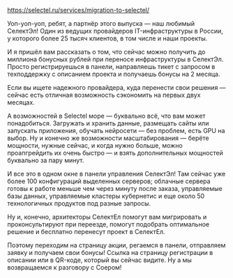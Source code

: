 https://selectel.ru/services/migration-to-selectel/

Уоп-уоп-уоп, ребят, а партнёр этого выпуска — наш любимый СелектЭл! Один из ведущих провайдеров IT-инфраструктуры в России, у которого более 25 тысяч клиентов, в том числе и наши проекты.

И я пришёл вам рассказать о том, что сейчас можно получить до миллиона бонусных рублей при переносе инфраструктуры в СелектЭл. Просто регистрируешься в панели, направляешь тикет с запросом в техподдержку с описанием проекта и получаешь бонусы на 2 месяца.

Если вы ищете надежного провайдера, куда перенести свои решения — сейчас есть отличная возможность сэкономить на первых двух месяцах. 

А возможностей в Selectel море — буквально всё, что вам может понадобиться. Загружать и хранить данные, размещать сайты или запускать приложения, обучать нейросети — без проблем, есть GPU на выбор. Ну и конечно же возможности масштабирования — берёте мощности, нужные сейчас, и когда нужно больше, можно проапгрейдить их очень быстро — и взять дополнительных мощностей буквально за пару минут.

И все это в одном окне в панели управления СелектЭл! Там сейчас уже более 100 конфигураций выделенных серверов; облачные сервера готовы к работе меньше чем через минуту после заказа, управляемые базы данных, управляемые кластеры кубернетис и еще около 50 технологичных продуктов под разные запросы.

Ну и, конечно, архитекторы СелектЕл помогут вам мигрировать и проконсультируют при переезде, помогут подобрать оптимальное решение и бесплатно перенесут проект в СелектЕл.

Поэтому переходим на страницу акции, регаемся в панели, отправляем заявку и получаем свои бонусы! Ссылка на страницу регистрации в описании или в QR-коде, который вы сейчас видите. Ну а мы возвращаемся к разговору с Соером!